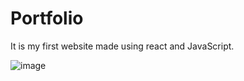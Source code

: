 # Portfolio
It is my first website made using react and JavaScript.

![image](https://github.com/lis531/Portfolio/assets/82408934/f9afa4da-1100-4e37-b098-1615d9457e62)
